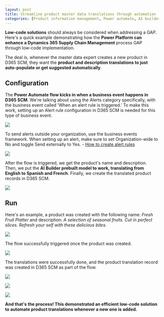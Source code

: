 ```yaml
---
layout: post
title: Streamline product master data translations through automation
categories: [Product information management, Power automate, AI builder]
---
```

**Low-code solutions** should always be considered when addressing a GAP. Here's a quick example demonstrating how the **Power Platform can enhance a Dynamics 365 Supply Chain Management** process GAP through low-code implementation.

The deal is, whenever the master data expert creates a new product in D365 SCM, they want the **product and description translations to just auto-populate or get suggested automatically**.

## Configuration

The **Power Automate flow kicks in when a business event happens in D365 SCM**. We're talking about using the Alerts category specifically, with the business event called 'When an alert rule is triggered.' To make this work, setting up an Alert rule configuration in D365 SCM is needed for this type of business event.

![](/images/streamline-product-master-data-translations-through-automation/alerts.png)

To send alerts outside your organization, use the business events framework. When setting up an alert, make sure to set Organization-wide to No and toggle Send externally to Yes. - [How to create alert rules](https://learn.microsoft.com/en-us/dynamics365/fin-ops-core/fin-ops/get-started/create-alerts)

![](/images/streamline-product-master-data-translations-through-automation/flow.png)

After the flow is triggered, we get the product's name and description. Then, we put the **AI Builder prebuilt model to work, translating from English to Spanish and French**. Finally, we create the translated product records in D365 SCM.

![](/images/streamline-product-master-data-translations-through-automation/flow1.png)

## Run

Here's an example, a product was created with the following name: _Fresh Fruit Platter_ and description: _A selection of seasonal fruits. Cut in perfect slices. Refresh your self with these delicious bites._

![](/images/streamline-product-master-data-translations-through-automation/product.png)

The flow successfully triggered once the product was created.

![](/images/streamline-product-master-data-translations-through-automation/run1.png)

The translations were successfully done, and the product translation record was created in D365 SCM as part of the flow.

![](/images/streamline-product-master-data-translations-through-automation/run2.png)

![](/images/streamline-product-master-data-translations-through-automation/run3.png)

![](/images/streamline-product-master-data-translations-through-automation/run4.png)

**And that's the process! This demonstrated an efficient low-code solution to automate product translations whenever a new one is added.**